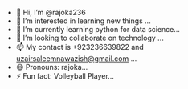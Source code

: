 - 👋 Hi, I’m @rajoka236
- 👀 I’m interested in learning new things ...
- 🌱 I’m currently learning python for data science...
- 💞️ I’m looking to collaborate on technology ...
- 📫 My contact is +923236639822 and uzairsaleemnawazish@gmail.com ...
- 😄 Pronouns: rajoka...
- ⚡ Fun fact: Volleyball Player...

<!---
rajoka236/rajoka236 is a ✨ special ✨ repository because its `README.md` (this file) appears on your GitHub profile.
You can click the Preview link to take a look at your changes.
--->
